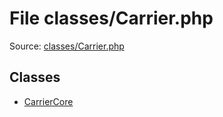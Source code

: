 File classes/Carrier.php
=========

Source: [classes/Carrier.php](https://github.com/PrestaShop/PrestaShop/blob/1.6.0.7/classes/Carrier.php)


Classes
-------

* [CarrierCore](class.CarrierCore.md)

